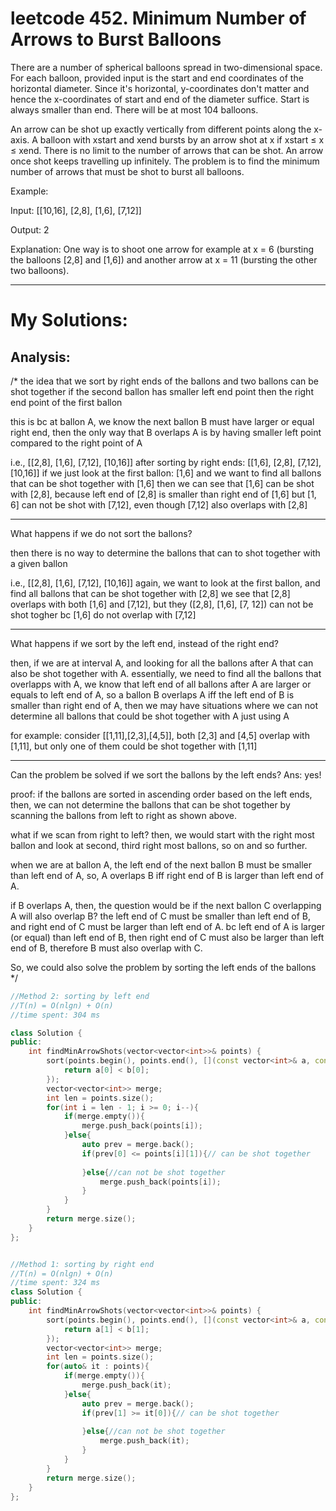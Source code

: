 # leetcode 452. Minimum Number of Arrows to Burst Balloons

There are a number of spherical balloons spread in two-dimensional space. For each balloon, provided input is the start and end coordinates of the horizontal diameter. Since it's horizontal, y-coordinates don't matter and hence the x-coordinates of start and end of the diameter suffice. Start is always smaller than end. There will be at most 104 balloons.

An arrow can be shot up exactly vertically from different points along the x-axis. A balloon with xstart and xend bursts by an arrow shot at x if xstart ≤ x ≤ xend. There is no limit to the number of arrows that can be shot. An arrow once shot keeps travelling up infinitely. The problem is to find the minimum number of arrows that must be shot to burst all balloons.

Example:

Input:
[[10,16], [2,8], [1,6], [7,12]]

Output:
2

Explanation:
One way is to shoot one arrow for example at x = 6 (bursting the balloons [2,8] and [1,6]) and another arrow at x = 11 (bursting the other two balloons).

----------------------------------------------------------------------------------------------------------------
# My Solutions:

## Analysis:

/*
the idea that we sort by right ends of the ballons and two ballons can be shot together 
if the second ballon has smaller left end point then the right end point of the first ballon

this is bc at ballon A, we know the next ballon B must have larger or equal right end,
then the only way that B overlaps A is by having smaller left point compared to the right point of A

i.e., [[2,8], [1,6], [7,12], [10,16]]
after sorting by right ends: [[1,6], [2,8], [7,12], [10,16]]
if we just look at the first ballon: [1,6] and we want to find all ballons that can be shot together with [1,6]
then we can see that [1,6] can be shot with [2,8], because left end of [2,8] is smaller than right end of [1,6] 
but [1, 6] can not be shot with [7,12], even though [7,12] also overlaps with [2,8] 

---------------------------------------------------------------------------------------------------------------
What happens if we do not sort the ballons? 

then there is no way to determine the ballons that can to shot together with a given ballon

i.e., [[2,8], [1,6], [7,12], [10,16]]
again, we want to look at the first ballon, and find all ballons that can be shot together with [2,8]
we see that [2,8] overlaps with both [1,6] and [7,12], 
but they ([2,8], [1,6], [7, 12]) can not be shot togher bc [1,6] do not overlap with [7,12]

----------------------------------------------------------------------------------------------------------------
What happens if we sort by the left end, instead of the right end?

then, if we are at interval A, and looking for all the ballons after A that can also be shot together with A.
essentially, we need to find all the ballons that overlapps with A, 
we know that left end of all ballons after A are larger or equals to left end of A,
so a ballon B overlaps A iff the left end of B is smaller than right end of A, 
then we may have situations where we can not determine all ballons that could be shot together with A just using A

for example: consider [[1,11],[2,3],[4,5]],
both [2,3] and [4,5] overlap with [1,11], but only one of them could be shot together with [1,11]

----------------------------------------------------------------------------------------------------------------
Can the problem be solved if we sort the ballons by the left ends? Ans: yes!

proof:
if the ballons are sorted in ascending order based on the left ends,
then, we can not determine the ballons that can be shot together by scanning the ballons from left to right as shown above.

what if we scan from right to left? 
then, we would start with the right most ballon and look at second, third right most ballons, so on and so further.

when we are at ballon A, the left end of the next ballon B must be smaller than left end of A,
so, A overlaps B iff right end of B is larger than left end of A. 

if B overlaps A, then, the question would be if the next ballon C overlapping A will also overlap B?
the left end of C must be smaller than left end of B, and right end of C must be larger than left end of A.
bc left end of A is larger (or equal) than left end of B, then right end of C must also be larger than left end of B,
therefore B must also overlap with C.

So, we could also solve the problem by sorting the left ends of the ballons
*/



```c++
//Method 2: sorting by left end
//T(n) = O(nlgn) + O(n)
//time spent: 304 ms

class Solution {
public:
    int findMinArrowShots(vector<vector<int>>& points) {
        sort(points.begin(), points.end(), [](const vector<int>& a, const vector<int>& b)->bool{
            return a[0] < b[0];
        });
        vector<vector<int>> merge;
        int len = points.size();
        for(int i = len - 1; i >= 0; i--){
            if(merge.empty()){
                merge.push_back(points[i]);
            }else{
                auto prev = merge.back();
                if(prev[0] <= points[i][1]){// can be shot together
                    
                }else{//can not be shot together
                    merge.push_back(points[i]);
                }
            }
        }
        return merge.size();
    }
};

```

```c++

//Method 1: sorting by right end
//T(n) = O(nlgn) + O(n)
//time spent: 324 ms
class Solution {
public:
    int findMinArrowShots(vector<vector<int>>& points) {
        sort(points.begin(), points.end(), [](const vector<int>& a, const vector<int>& b)->bool{
            return a[1] < b[1];
        });
        vector<vector<int>> merge;
        int len = points.size();
        for(auto& it : points){
            if(merge.empty()){
                merge.push_back(it);
            }else{
                auto prev = merge.back();
                if(prev[1] >= it[0]){// can be shot together
                    
                }else{//can not be shot together
                    merge.push_back(it);
                }
            }
        }
        return merge.size();
    }
};

```

